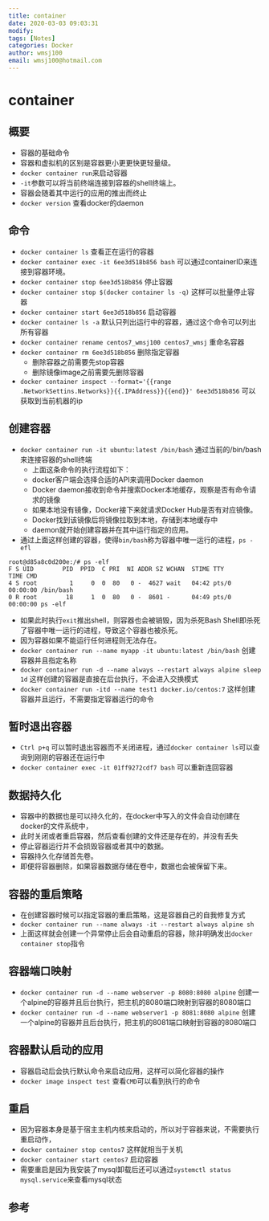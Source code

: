 ```yaml
---
title: container
date: 2020-03-03 09:03:31
modify: 
tags: [Notes]
categories: Docker
author: wmsj100
email: wmsj100@hotmail.com
---
```


# container

## 概要

- 容器的基础命令
- 容器和虚拟机的区别是容器更小更更快更轻量级。
- `docker container run`来启动容器
- `-it`参数可以将当前终端连接到容器的shell终端上。
- 容器会随着其中运行的应用的推出而终止
- `docker version` 查看docker的daemon

## 命令

- `docker container ls` 查看正在运行的容器
- `docker container exec -it 6ee3d518b856 bash` 可以通过containerID来连接到容器环境。
- `docker container stop 6ee3d518b856` 停止容器
- `docker container stop $(docker container ls -q)` 这样可以批量停止容器
- `docker container start 6ee3d518b856` 启动容器
- `docker container ls -a` 默认只列出运行中的容器，通过这个命令可以列出所有容器
- `docker container rename centos7_wmsj100 centos7_wmsj` 重命名容器
- `docker container rm 6ee3d518b856` 删除指定容器
	- 删除容器之前需要先stop容器
	- 删除镜像image之前需要先删除容器
- `docker container inspect --format='{{range .NetworkSettins.Networks}}{{.IPAddress}}{{end}}' 6ee3d518b856` 可以获取到当前机器的ip

## 创建容器

- `docker container run -it ubuntu:latest /bin/bash` 通过当前的/bin/bash来连接容器的shell终端
	- 上面这条命令的执行流程如下：
	- docker客户端会选择合适的API来调用Docker daemon
	- Docker daemon接收到命令并搜索Docker本地缓存，观察是否有命令请求的镜像
	- 如果本地没有镜像，Docker接下来就请求Docker Hub是否有对应镜像。
	- Docker找到该镜像后将镜像拉取到本地，存储到本地缓存中
	- daemon就开始创建容器并在其中运行指定的应用。
- 通过上面这样创建的容器，使得`bin/bash`称为容器中唯一运行的进程，`ps -efl`
```
root@d85a8c0d200e:/# ps -elf
F S UID        PID  PPID  C PRI  NI ADDR SZ WCHAN  STIME TTY          TIME CMD
4 S root         1     0  0  80   0 -  4627 wait   04:42 pts/0    00:00:00 /bin/bash
0 R root        18     1  0  80   0 -  8601 -      04:49 pts/0    00:00:00 ps -elf
```
- 如果此时执行`exit`推出shell，则容器也会被销毁，因为杀死Bash Shell即杀死了容器中唯一运行的进程，导致这个容器也被杀死。
- 因为容器如果不能运行任何进程则无法存在。
- `docker container run --name myapp -it ubuntu:latest /bin/bash` 创建容器并且指定名称
- `docker container run -d --name always --restart always alpine sleep 1d` 这样创建的容器是直接在后台执行，不会进入交换模式
- `docker container run -itd --name test1 docker.io/centos:7` 这样创建容器并且运行，不需要指定容器运行的命令

## 暂时退出容器

- `Ctrl p+q` 可以暂时退出容器而不关闭进程，通过`docker container ls`可以查询到刚刚的容器还在运行中
- `docker container exec -it 01ff9272cdf7 bash` 可以重新连回容器

## 数据持久化

- 容器中的数据也是可以持久化的，在docker中写入的文件会自动创建在docker的文件系统中，
- 此时关闭或者重启容器，然后查看创建的文件还是存在的，并没有丢失
- 停止容器运行并不会损毁容器或者其中的数据。
- 容器持久化存储首先卷。
- 即便将容器删除，如果容器数据存储在卷中，数据也会被保留下来。

## 容器的重启策略

- 在创建容器时候可以指定容器的重启策略，这是容器自己的自我修复方式
- `docker container run --name always -it --restart always alpine sh`
- 上面这样就会创建一个异常停止后会自动重启的容器，除非明确发出`docker container stop`指令

## 容器端口映射

- `docker container run -d --name webserver -p 8080:8080 alpine` 创建一个alpine的容器并且后台执行，把主机的8080端口映射到容器的8080端口
- `docker container run -d --name webserver1 -p 8081:8080 alpine` 创建一个alpine的容器并且后台执行，把主机的8081端口映射到容器的8080端口

## 容器默认启动的应用

- 容器启动后会执行默认命令来启动应用，这样可以简化容器的操作
- `docker image inspect test` 查看`CMD`可以看到执行的命令

## 重启

- 因为容器本身是基于宿主主机内核来启动的，所以对于容器来说，不需要执行重启动作，
- `docker container stop centos7` 这样就相当于关机
- `docker container start centos7` 启动容器
- 需要重启是因为我安装了mysql卸载后还可以通过`systemctl status mysql.service`来查看mysql状态

## 参考

